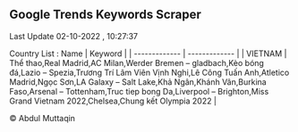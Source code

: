 

## Google Trends Keywords Scraper 
 
Last Update 02-10-2022 , 10:27:37

Country List :
 Name  | Keyword |
| ------------- | ------------- |
| VIETNAM | Thể thao,Real Madrid,AC Milan,Werder Bremen – gladbach,Kèo bóng đá,Lazio – Spezia,Trương Trí Lâm Viên Vịnh Nghi,Lê Công Tuấn Anh,Atletico Madrid,Ngọc Sơn,LA Galaxy – Salt Lake,Khả Ngân,Khánh Vân,Burkina Faso,Arsenal – Tottenham,Truc tiep bong Da,Liverpool – Brighton,Miss Grand Vietnam 2022,Chelsea,Chung kết Olympia 2022 |



© Abdul Muttaqin 

